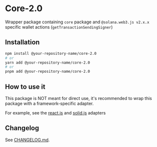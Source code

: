 # Core-2.0

Wrapper package containing `core` package and `@solana.web3.js v2.x.x` specific wallet actions (`getTransactionSendingSigner`)

## Installation

```bash
npm install @your-repository-name/core-2.0
# or
yarn add @your-repository-name/core-2.0
# or
pnpm add @your-repository-name/core-2.0
```

## How to use it

This package is NOT meant for direct use, it's recommended to wrap this package with a framework-specific adapter.

For example, see the [react.js](../react-2.0) and [solid.js](../solid-2.0/) adapters

## Changelog

See [CHANGELOG.md](./CHANGELOG.md).
